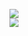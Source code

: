 [![](https://img.shields.io/badge/Made%20With-Github%20Spray-lightgrey.svg?style=for-the-badge&logo=github)](https://github.com/Annihil/github-spray#18869)  
[![](https://i.imgur.com/2DrTn0Z.gif)](https://github.com/Annihil/github-spray)